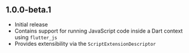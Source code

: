 ## 1.0.0-beta.1

* Initial release
* Contains support for running JavaScript code inside a Dart context using `flutter_js`
* Provides extensibility via the `ScriptExtensionDescriptor`
